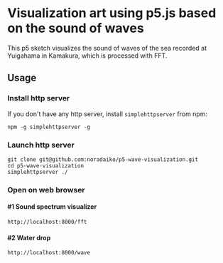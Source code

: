 Visualization art using p5.js based on the sound of waves
=========================================================

This p5 sketch visualizes the sound of waves of the sea recorded at Yuigahama in Kamakura, which is processed with FFT.

## Usage

### Install http server

If you don't have any http server, install `simplehttpserver` from npm:

```
npm -g simplehttpserver -g
```

### Launch http server

```
git clone git@github.com:noradaiko/p5-wave-visualization.git
cd p5-wave-visualization
simplehttpserver ./
```

### Open on web browser

#### #1 Sound spectrum visualizer

```
http://localhost:8000/fft
```

#### #2 Water drop

```
http://localhost:8000/wave
```

